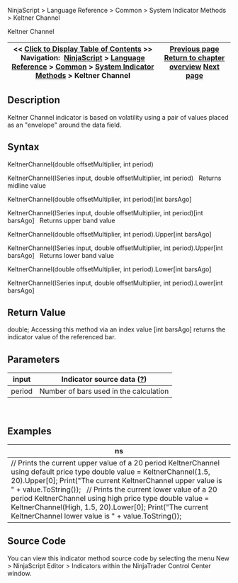 ﻿
NinjaScript > Language Reference > Common > System Indicator Methods > Keltner Channel

Keltner Channel

| << [Click to Display Table of Contents](keltner_channel.md) >> **Navigation:**     [NinjaScript](ninjascript.md) > [Language Reference](language_reference_wip.md) > [Common](common.md) > [System Indicator Methods](indicators.md) > Keltner Channel | [Previous page](forecast_oscillator_fosc.md) [Return to chapter overview](indicators.md) [Next page](keyreversaldown.md) |
| --- | --- |
## Description
Keltner Channel indicator is based on volatility using a pair of values placed as an "envelope" around the data field.

## Syntax
KeltnerChannel(double offsetMultiplier, int period)  

KeltnerChannel(ISeries<double> input, double offsetMultiplier, int period)
 
Returns midline value  

KeltnerChannel(double offsetMultiplier, int period)[int barsAgo]  

KeltnerChannel(ISeries<double> input, double offsetMultiplier, int period)[int barsAgo]
 
Returns upper band value  

KeltnerChannel(double offsetMultiplier, int period).Upper[int barsAgo]  

KeltnerChannel(ISeries<double> input, double offsetMultiplier, int period).Upper[int barsAgo]
 
Returns lower band value  

KeltnerChannel(double offsetMultiplier, int period).Lower[int barsAgo]  

KeltnerChannel(ISeries<double> input, double offsetMultiplier, int period).Lower[int barsAgo]

## Return Value
double; Accessing this method via an index value [int barsAgo] returns the indicator value of the referenced bar.

## Parameters

| input | Indicator source data ([?](valid_input_data_for_indicator.md)) |
| --- | --- |
| period | Number of bars used in the calculation |
 
## 
## Examples

| ns |
| --- |
| // Prints the current upper value of a 20 period KeltnerChannel using default price type double value = KeltnerChannel(1.5, 20).Upper[0]; Print("The current KeltnerChannel upper value is " + value.ToString());   // Prints the current lower value of a 20 period KeltnerChannel using high price type double value = KeltnerChannel(High, 1.5, 20).Lower[0]; Print("The current KeltnerChannel lower value is " + value.ToString()); |

## Source Code
You can view this indicator method source code by selecting the menu New > NinjaScript Editor > Indicators within the NinjaTrader Control Center window.
